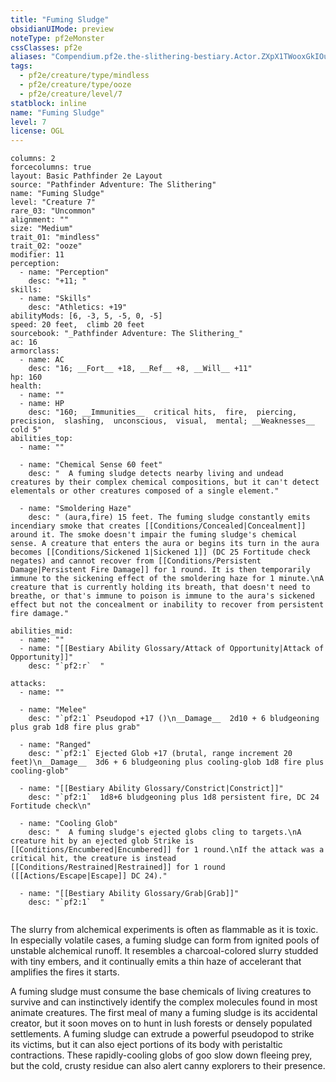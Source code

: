 ```yaml
---
title: "Fuming Sludge"
obsidianUIMode: preview
noteType: pf2eMonster
cssClasses: pf2e
aliases: "Compendium.pf2e.the-slithering-bestiary.Actor.ZXpX1TWooxGkIOuu" 
tags:
  - pf2e/creature/type/mindless
  - pf2e/creature/type/ooze
  - pf2e/creature/level/7
statblock: inline
name: "Fuming Sludge"
level: 7
license: OGL
---
```


```statblock
columns: 2
forcecolumns: true
layout: Basic Pathfinder 2e Layout
source: "Pathfinder Adventure: The Slithering"
name: "Fuming Sludge"
level: "Creature 7"
rare_03: "Uncommon"
alignment: ""
size: "Medium"
trait_01: "mindless"
trait_02: "ooze"
modifier: 11
perception:
  - name: "Perception"
    desc: "+11; "
skills:
  - name: "Skills"
    desc: "Athletics: +19"
abilityMods: [6, -3, 5, -5, 0, -5]
speed: 20 feet,  climb 20 feet
sourcebook: "_Pathfinder Adventure: The Slithering_"
ac: 16
armorclass:
  - name: AC
    desc: "16; __Fort__ +18, __Ref__ +8, __Will__ +11"
hp: 160
health:
  - name: ""
  - name: HP
    desc: "160; __Immunities__  critical hits,  fire,  piercing,  precision,  slashing,  unconscious,  visual,  mental; __Weaknesses__ cold 5"
abilities_top:
  - name: ""

  - name: "Chemical Sense 60 feet"
    desc: "  A fuming sludge detects nearby living and undead creatures by their complex chemical compositions, but it can't detect elementals or other creatures composed of a single element."

  - name: "Smoldering Haze"
    desc: " (aura,fire) 15 feet. The fuming sludge constantly emits incendiary smoke that creates [[Conditions/Concealed|Concealment]] around it. The smoke doesn't impair the fuming sludge's chemical sense. A creature that enters the aura or begins its turn in the aura becomes [[Conditions/Sickened 1|Sickened 1]] (DC 25 Fortitude check negates) and cannot recover from [[Conditions/Persistent Damage|Persistent Fire Damage]] for 1 round. It is then temporarily immune to the sickening effect of the smoldering haze for 1 minute.\nA creature that is currently holding its breath, that doesn't need to breathe, or that's immune to poison is immune to the aura's sickened effect but not the concealment or inability to recover from persistent fire damage."

abilities_mid:
  - name: ""
  - name: "[[Bestiary Ability Glossary/Attack of Opportunity|Attack of Opportunity]]"
    desc: "`pf2:r`  "

attacks:
  - name: ""

  - name: "Melee"
    desc: "`pf2:1` Pseudopod +17 ()\n__Damage__  2d10 + 6 bludgeoning plus grab 1d8 fire plus grab"

  - name: "Ranged"
    desc: "`pf2:1` Ejected Glob +17 (brutal, range increment 20 feet)\n__Damage__  3d6 + 6 bludgeoning plus cooling-glob 1d8 fire plus cooling-glob"

  - name: "[[Bestiary Ability Glossary/Constrict|Constrict]]"
    desc: "`pf2:1`  1d8+6 bludgeoning plus 1d8 persistent fire, DC 24 Fortitude check\n"

  - name: "Cooling Glob"
    desc: "  A fuming sludge's ejected globs cling to targets.\nA creature hit by an ejected glob Strike is [[Conditions/Encumbered|Encumbered]] for 1 round.\nIf the attack was a critical hit, the creature is instead [[Conditions/Restrained|Restrained]] for 1 round ([[Actions/Escape|Escape]] DC 24)."

  - name: "[[Bestiary Ability Glossary/Grab|Grab]]"
    desc: "`pf2:1`  "
 
```



The slurry from alchemical experiments is often as flammable as it is toxic. In especially volatile cases, a fuming sludge can form from ignited pools of unstable alchemical runoff. It resembles a charcoal-colored slurry studded with tiny embers, and it continually emits a thin haze of accelerant that amplifies the fires it starts.

A fuming sludge must consume the base chemicals of living creatures to survive and can instinctively identify the complex molecules found in most animate creatures. The first meal of many a fuming sludge is its accidental creator, but it soon moves on to hunt in lush forests or densely populated settlements. A fuming sludge can extrude a powerful pseudopod to strike its victims, but it can also eject portions of its body with peristaltic contractions. These rapidly-cooling globs of goo slow down fleeing prey, but the cold, crusty residue can also alert canny explorers to their presence.
